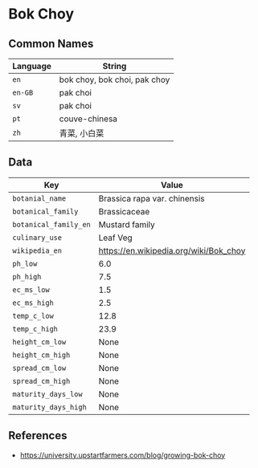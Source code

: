 # Bok Choy

## Common Names

Language|String
-|-
`en`|bok choy, bok choi, pak choy
`en-GB`|pak choi
`sv`|pak choi
`pt`|couve-chinesa
`zh`|青菜, 小白菜


## Data

Key|Value
-|-
`botanial_name`|Brassica rapa var. chinensis
`botanical_family`|Brassicaceae
`botanical_family_en`|Mustard family
`culinary_use`|Leaf Veg
`wikipedia_en`|https://en.wikipedia.org/wiki/Bok_choy
`ph_low`|6.0
`ph_high`|7.5
`ec_ms_low`|1.5
`ec_ms_high`|2.5
`temp_c_low`|12.8
`temp_c_high`|23.9
`height_cm_low`|None
`height_cm_high`|None
`spread_cm_low`|None
`spread_cm_high`|None
`maturity_days_low`|None
`maturity_days_high`|None


## References

* https://university.upstartfarmers.com/blog/growing-bok-choy